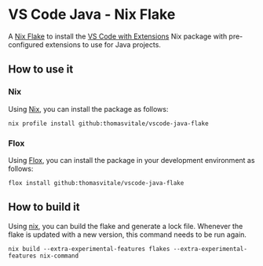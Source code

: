 # VS Code Java - Nix Flake

A [Nix Flake](https://nixos.wiki/wiki/flakes) to install the [VS Code with Extensions](https://github.com/NixOS/nixpkgs/blob/nixos-unstable/pkgs/applications/editors/vscode/vscode.nix) Nix package with pre-configured extensions to use for Java projects.

## How to use it

### Nix

Using [Nix](https://zero-to-nix.com/concepts/nix/), you can install the package as follows:

```shell
nix profile install github:thomasvitale/vscode-java-flake
```

### Flox

Using [Flox](https://flox.dev), you can install the package in your development environment as follows:

```shell
flox install github:thomasvitale/vscode-java-flake
```

## How to build it

Using [nix](https://zero-to-nix.com/concepts/nix/), you can build the flake and generate a lock file. Whenever the flake is updated with a new version, this command needs to be run again.

```shell
nix build --extra-experimental-features flakes --extra-experimental-features nix-command
```
